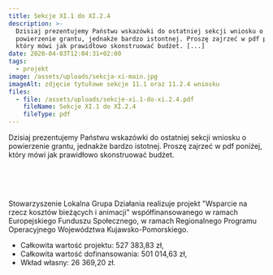 ```yaml
---
title: Sekcje XI.1 do XI.2.4
description: >-
  Dzisiaj prezentujemy Państwu wskazówki do ostatniej sekcji wniosku o
  powierzenie grantu, jednakże bardzo istontnej. Proszę zajrzeć w pdf pniżej,
  który mówi jak prawidłowo skonstruować budżet. [...]
date: 2020-04-03T12:04:31+02:00
tags:
  - projekt
image: /assets/uploads/sekcja-xi-main.jpg
imageAlt: zdjęcie tytułowe sekcje 11.1 oraz 11.2.4 wniosku
files:
  - file: /assets/uploads/sekcje-xi.1-do-xi.2.4.pdf
    fileName: Sekcje XI.1 do XI.2.4
    fileType: pdf
---
```

Dzisiaj prezentujemy Państwu wskazówki do ostatniej sekcji wniosku o powierzenie grantu, jednakże bardzo istotnej. Proszę zajrzeć w pdf poniżej, który mówi jak prawidłowo skonstruować budżet.

<br>

<br>

<br>

Stowarzyszenie Lokalna Grupa Działania realizuje projekt "Wsparcie na rzecz kosztów bieżących i animacji" współfinansowanego w ramach Europejskiego Funduszu Społecznego, w ramach Regionalnego Programu Operacyjnego Województwa Kujawsko-Pomorskiego.

* Całkowita wartość projektu: 527 383,83 zł,
* Całkowita wartość dofinansowania: 501 014,63 zł,
* Wkład własny: 26 369,20 zł.
